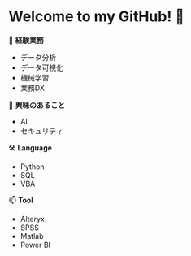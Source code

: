 # Welcome to my GitHub!  👋


🔭 **経験業務**
- データ分析
- データ可視化
- 機械学習
- 業務DX

🌱 **興味のあること**
- AI
- セキュリティ

🛠 **Language**
- Python
- SQL
- VBA

📫 **Tool**
- Alteryx
- SPSS
- Matlab
- Power BI

